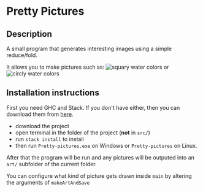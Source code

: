 # Pretty Pictures

## Description

A small program that generates interesting images using a simple reduce/fold.

It allows you to make pictures such as: ![squary water colors](https://i.imgur.com/wiSVUsk.jpg) or ![circly water colors](https://i.imgur.com/OwLaGsU.jpg)


## Installation instructions

First you need GHC and Stack. If you don't have either, then you can download them from [here](https://www.haskell.org/platform/).

 * download the project
 * open terminal in the folder of the project (**not** in `src/`)
 * run `stack install` to install
 * then run `Pretty-pictures.exe` on Windows or `Pretty-pictures` on Linux.

After that the program will be run and any pictures will be outputed into an `art/` subfolder of the current folder.

You can configure what kind of picture gets drawn inside `main` by altering the arguments of `makeArtAndSave`